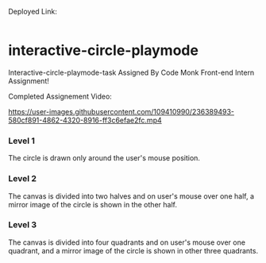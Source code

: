 Deployed Link: 

```

```


# interactive-circle-playmode
Interactive-circle-playmode-task Assigned By Code Monk Front-end Intern Assignment!

Completed Assignement Video: 

https://user-images.githubusercontent.com/109410990/236389493-580cf891-4862-4320-8916-ff3c6efae2fc.mp4

### Level 1

The circle is drawn only around the user's mouse position.

### Level 2

The canvas is divided into two halves and on user's mouse over one half, a mirror image of the circle is shown in the other half.

### Level 3

The canvas is divided into four quadrants and on user's mouse over one quadrant, and a mirror image of the circle is shown in other three quadrants.
